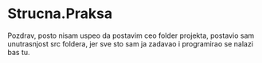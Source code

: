# Strucna.Praksa
Pozdrav, posto nisam uspeo da postavim ceo folder projekta, postavio sam unutrasnjost src foldera, jer sve sto sam ja zadavao i programirao se nalazi bas tu.
